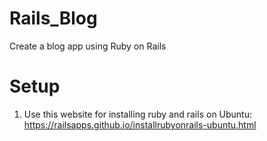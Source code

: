 # Rails_Blog
Create a blog app using Ruby on Rails

# Setup
1. Use this website for installing ruby and rails on Ubuntu: https://railsapps.github.io/installrubyonrails-ubuntu.html
